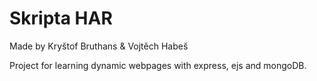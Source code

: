 # Skripta HAR
Made by Kryštof Bruthans & Vojtěch Habeš

Project for learning dynamic webpages with express, ejs and mongoDB.
